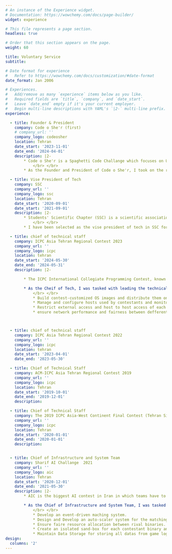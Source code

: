```yaml
---
# An instance of the Experience widget.
# Documentation: https://wowchemy.com/docs/page-builder/
widget: experience

# This file represents a page section.
headless: true

# Order that this section appears on the page.
weight: 60

title: Voluntary Service
subtitle:

# Date format for experience
#   Refer to https://wowchemy.com/docs/customization/#date-format
date_format: Jan 2006

# Experiences.
#   Add/remove as many `experience` items below as you like.
#   Required fields are `title`, `company`, and `date_start`.
#   Leave `date_end` empty if it's your current employer.
#   Begin multi-line descriptions with YAML's `|2-` multi-line prefix.
experience:

  - title: Founder & President
    company: Code o She'r (first)
    # company_url: ''
    company_logo: codeosher
    location: Tehran
    date_start: '2023-11-01'
    date_end: '2024-04-01'
    description: |2-
        * Code o She'r is a Spaghetti Code Challange which focuses on UBs and exploits architectural behaviors of Computers and compilers with the aim of hosting an environment for contestants to become more familiar with the field of computer systems.
            </br> </br>
        * As the Founder and President of Code o She'r, I took on the role of leadership over a team of 70+ members and oversaw various flows from design, marketing, and executive duties to Scientific and technical tasks.

  - title: Vise President of Tech
    company: SSC
    company_url: ''
    company_logo: ssc
    location: Tehran
    date_start: '2020-09-01'
    date_start: '2021-09-01'
    description: |2-
        * Students' Scientific Chapter (SSC) is a scientific association consisting of all students of Computer Engineering Department of Sharif University of Technology. It holds scientific talks and events throughout the year. Its central council consists of nine members, selected by votes of all students.
            </br> </br>
        * I have been selected as the vise president of tech in SSC for one academic year by gaining the most votes in the general election and then gaining the votes of other central council members.

  - title: chief of technical staff
    company: ICPC Asia Tehran Regional Contest 2023
    company_url: ''
    company_logo: icpc
    location: tehran
    date_start: '2024-05-30'
    date_end: '2024-05-31'
    description: |2-

        * The ICPC International Collegiate Programming Contest, known as the ICPC, is an annual multi-tiered competitive programming competition among the universities of the world.

        * As the Cheif of Tech, I was tasked with leading the technical team of 10 members and address a variety of technical needs such as:
            </br> </br>
            * Build contest-customized OS images and distribute them on contestants hosts using PXE Network boot.
            * Manage and configure hosts used by contestants and monitor their connectivity.
            * Restrict external access and host to host access of each contestant’s host device.
            * ensure network performance and fairness between defferent devices used by the contestants.



  - title: chief of technical staff
    company: ICPC Asia Tehran Regional Contest 2022
    company_url: ''
    company_logo: icpc
    location: tehran
    date_start: '2023-04-01'
    date_end: '2023-05-30'

  - title: Chief of Technical Staff
    company: ACM-ICPC Asia Tehran Regional Contest 2019
    company_url: ''
    company_logo: icpc
    location: Tehran
    date_start: '2019-10-01'
    date_end: '2019-12-01'
    description:

  - title: Chief of Technical Staff
    company: The 2019 ICPC Asia-West Continent Final Contest (Tehran Site)
    company_url: ''
    company_logo: icpc
    location: Tehran
    date_start: '2020-01-01'
    date_end: '2020-01-01'
    description:


  - title: Chief of Infrastructure and System Team
    company: Sharif AI Challange  2021
    company_url: ''
    company_logo: aic
    location: Tehran
    date_start: '2020-12-01'
    date_end: '2021-05-30'
    description: |2-
        * AIC is the biggest AI contest in Iran in which teams have to develop strategy for competting against other teams, using AI

        * As the Chief of Infrastructure and System Team, I was tasked with leading a team of 4 to address the Infrastructure needs of the contest:
            </br> </br>
            * Develop an event-driven maching system.
            * Design and Develop an auto-scaler system for the matching infrastructure to ensure minimum latency for the matches.
            * Ensure faire resource allocation between rival binaries.
            * Create an isolated sand-box for each contestant binary and eliminate any side-channel attack that may affect the faireness of the results.
            * Maintain Data Storage for storing all datas from game logs to contestant binaries and monitoring data.
design:
  columns: '2'
---
```

